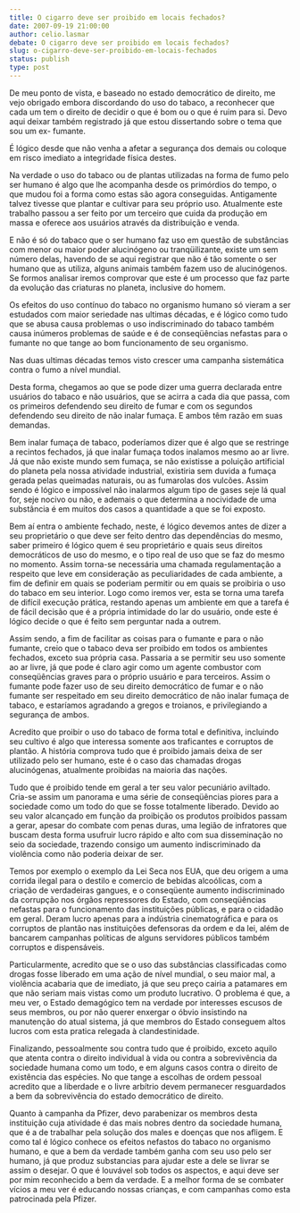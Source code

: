 ```yaml
---
title: O cigarro deve ser proibido em locais fechados?
date: 2007-09-19 21:00:00
author: celio.lasmar
debate: O cigarro deve ser proibido em locais fechados?
slug: o-cigarro-deve-ser-proibido-em-locais-fechados
status: publish 
type: post
---
```


De meu ponto de vista, e baseado no estado democrático de direito, me vejo obrigado embora discordando do uso do tabaco, a reconhecer que cada um tem o direito de decidir o que é bom ou o que é ruim para si. Devo aqui deixar também registrado já que estou dissertando sobre o tema que sou um ex- fumante.  

É lógico desde que não venha a afetar a segurança dos demais ou coloque em risco imediato a integridade física destes.  

Na verdade o uso do tabaco ou de plantas utilizadas na forma de fumo pelo ser humano é algo que lhe acompanha desde os primórdios do tempo, o que mudou foi a forma como estas são agora conseguidas. Antigamente talvez tivesse que plantar e cultivar para seu próprio uso. Atualmente este trabalho passou a ser feito por um terceiro que cuida da produção em massa e oferece aos usuários através da distribuição e venda.  

E não é só do tabaco que o ser humano faz uso em questão de substâncias com menor ou maior poder alucinógeno ou tranqüilizante, existe um sem número delas, havendo de se aqui registrar que não é tão somente o ser humano que as utiliza, alguns animais também fazem uso de alucinógenos. Se formos analisar iremos comprovar que este é um processo que faz parte da evolução das criaturas no planeta, inclusive do homem.  

Os efeitos do uso contínuo do tabaco no organismo humano só vieram a ser estudados com maior seriedade nas ultimas décadas, e é lógico como tudo que se abusa causa problemas o uso indiscriminado do tabaco também causa inúmeros problemas de saúde e é de conseqüências nefastas para o fumante no que tange ao bom funcionamento de seu organismo.  

Nas duas ultimas décadas temos visto crescer uma campanha sistemática contra o fumo a nível mundial.  

Desta forma, chegamos ao que se pode dizer uma guerra declarada entre usuários do tabaco e não usuários, que se acirra a cada dia que passa, com os primeiros defendendo seu direito de fumar e com os segundos defendendo seu direito de não inalar fumaça. E ambos têm razão em suas demandas.  

Bem inalar fumaça de tabaco, poderíamos dizer que é algo que se restringe a recintos fechados, já que inalar fumaça todos inalamos mesmo ao ar livre. Já que não existe mundo sem fumaça, se não existisse a poluição artificial do planeta pela nossa atividade industrial, existiria sem duvida a fumaça gerada pelas queimadas naturais, ou as fumarolas dos vulcões. Assim sendo é lógico e impossível não inalarmos algum tipo de gases seje lá qual for, seje nocivo ou não, e ademais o que determina a nocividade de uma substância é em muitos dos casos a quantidade a que se foi exposto.  

Bem aí entra o ambiente fechado, neste, é lógico devemos antes de dizer a seu proprietário o que deve ser feito dentro das dependências do mesmo, saber primeiro é lógico quem é seu proprietário e quais seus direitos democráticos de uso do mesmo, e o tipo real de uso que se faz do mesmo no momento. Assim torna-se necessária uma chamada regulamentação a respeito que leve em consideração as peculiaridades de cada ambiente, a fim de definir em quais se poderiam permitir ou em quais se proibiria o uso do tabaco em seu interior. Logo como iremos ver, esta se torna uma tarefa de difícil execução prática, restando apenas um ambiente em que a tarefa é de fácil decisão que é a própria intimidade do lar do usuário, onde este é lógico decide o que é feito sem perguntar nada a outrem.  

Assim sendo, a fim de facilitar as coisas para o fumante e para o não fumante, creio que o tabaco deva ser proibido em todos os ambientes fechados, exceto sua própria casa. Passaria a se permitir seu uso somente ao ar livre, já que pode é claro agir como um agente combustor com conseqüências graves para o próprio usuário e para terceiros. Assim o fumante pode fazer uso de seu direito democrático de fumar e o não fumante ser respeitado em seu direito democrático de não inalar fumaça de tabaco, e estaríamos agradando a gregos e troianos, e privilegiando a segurança de ambos.  

Acredito que proibir o uso do tabaco de forma total e definitiva, incluindo seu cultivo é algo que interessa somente aos traficantes e corruptos de plantão. A história comprova tudo que é proibido jamais deixa de ser utilizado pelo ser humano, este é o caso das chamadas drogas alucinógenas, atualmente proibidas na maioria das nações.  

Tudo que é proibido tende em geral a ter seu valor pecuniário aviltado. Cria-se assim um panorama e uma série de conseqüências piores para a sociedade como um todo do que se fosse totalmente liberado. Devido ao seu valor alcançado em função da proibição os produtos proibidos passam a gerar, apesar do combate com penas duras, uma legião de infratores que buscam desta forma usufruir lucro rápido e alto com sua disseminação no seio da sociedade, trazendo consigo um aumento indiscriminado da violência como não poderia deixar de ser.  

Temos por exemplo o exemplo da Lei Seca nos EUA, que deu origem a uma corrida ilegal para o destilo e comercio de bebidas alcoólicas, com a criação de verdadeiras gangues, e o conseqüente aumento indiscriminado da corrupção nos órgãos repressores do Estado, com conseqüências nefastas para o funcionamento das instituições públicas, e para o cidadão em geral. Deram lucro apenas para a indústria cinematográfica e para os corruptos de plantão nas instituições defensoras da ordem e da lei, além de bancarem campanhas políticas de alguns servidores públicos também corruptos e dispensáveis.  

Particularmente, acredito que se o uso das substâncias classificadas como drogas fosse liberado em uma ação de nível mundial, o seu maior mal, a violência acabaria que de imediato, já que seu preço cairia a patamares em que não seriam mais vistas como um produto lucrativo. O problema é que, a meu ver, o Estado demagógico tem na verdade por interesses escusos de seus membros, ou por não querer enxergar o óbvio insistindo na manutenção do atual sistema, já que membros do Estado conseguem altos lucros com esta pratica relegada à clandestinidade.  

Finalizando, pessoalmente sou contra tudo que é proibido, exceto aquilo que atenta contra o direito individual à vida ou contra a sobrevivência da sociedade humana como um todo, e em alguns casos contra o direito de existência das espécies. No que tange a escolhas de ordem pessoal acredito que a liberdade e o livre arbítrio devem permanecer resguardados a bem da sobrevivência do estado democrático de direito.  

Quanto à campanha da Pfizer, devo parabenizar os membros desta instituição cuja atividade é das mais nobres dentro da sociedade humana, que é a de trabalhar pela solução dos males e doenças que nos afligem. E como tal é lógico conhece os efeitos nefastos do tabaco no organismo humano, e que a bem da verdade também ganha com seu uso pelo ser humano, já que produz substancias para ajudar este a dele se livrar se assim o desejar. O que é louvável sob todos os aspectos, e aqui deve ser por mim reconhecido a bem da verdade. E a melhor forma de se combater vícios a meu ver é educando nossas crianças, e com campanhas como esta patrocinada pela Pfizer.
